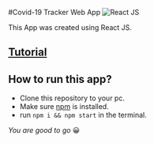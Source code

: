 #Covid-19 Tracker Web App
![React JS](https://i.imgur.com/V0DDUZA.png)

This App was created using React JS.
## [Tutorial](https://www.youtube.com/watch?v=khJlrj3Y6Ls "YouTube Tutorial by Javascript Mastery")
## How to run this app?
- Clone this repository to your pc.
- Make sure [npm](https://docs.npmjs.com/downloading-and-installing-node-js-and-npm "How to install nodejs and npm") is installed.
- run `npm i && npm start` in the terminal.

_You are good to go_ 😀


